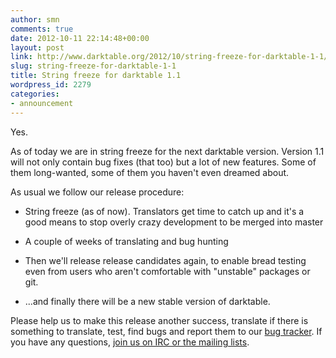 ```yaml
---
author: smn
comments: true
date: 2012-10-11 22:14:48+00:00
layout: post
link: http://www.darktable.org/2012/10/string-freeze-for-darktable-1-1/
slug: string-freeze-for-darktable-1-1
title: String freeze for darktable 1.1
wordpress_id: 2279
categories:
- announcement
---
```


Yes.

As of today we are in string freeze for the next darktable version. Version 1.1 will not only contain bug fixes (that too) but a lot of new features. Some of them long-wanted, some of them you haven't even dreamed about.

As usual we follow our release procedure:



	
  * String freeze (as of now). Translators get time to catch up and it's a good means to stop overly crazy development to be merged into master

	
  * A couple of weeks of translating and bug hunting

	
  * Then we'll release release candidates again, to enable bread testing even from users who aren't comfortable with "unstable" packages or git.

	
  * ...and finally there will be a new stable version of darktable.



Please help us to make this release another success, translate if there is something to translate, test, find bugs and report them to our [bug tracker](http://darktable.org/redmine/projects/darktable/issues). If you have any questions, [join us on IRC or the mailing lists](http://www.darktable.org/contact/).
